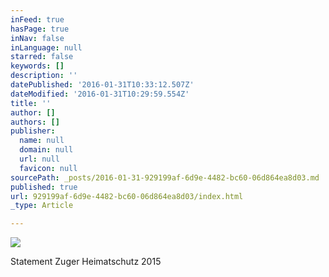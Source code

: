 ```yaml
---
inFeed: true
hasPage: true
inNav: false
inLanguage: null
starred: false
keywords: []
description: ''
datePublished: '2016-01-31T10:33:12.507Z'
dateModified: '2016-01-31T10:29:59.554Z'
title: ''
author: []
authors: []
publisher:
  name: null
  domain: null
  url: null
  favicon: null
sourcePath: _posts/2016-01-31-929199af-6d9e-4482-bc60-06d864ea8d03.md
published: true
url: 929199af-6d9e-4482-bc60-06d864ea8d03/index.html
_type: Article

---
```

![](https://the-grid-user-content.s3-us-west-2.amazonaws.com/8313fc03-580f-4c65-8cc0-e1cadae7ef50.jpg)

Statement Zuger Heimatschutz 2015